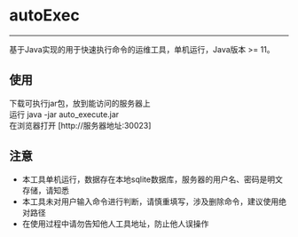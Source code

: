 # autoExec

---
基于Java实现的用于快速执行命令的运维工具，单机运行，Java版本 >= 11。
## 使用

下载可执行jar包，放到能访问的服务器上 <br>
运行 java -jar auto_execute.jar <br>
在浏览器打开 [http://服务器地址:30023]

## 注意
* 本工具单机运行，数据存在本地sqlite数据库，服务器的用户名、密码是明文存储，请知悉
* 本工具未对用户输入命令进行判断，请慎重填写，涉及删除命令，建议使用绝对路径
* 在使用过程中请勿告知他人工具地址，防止他人误操作